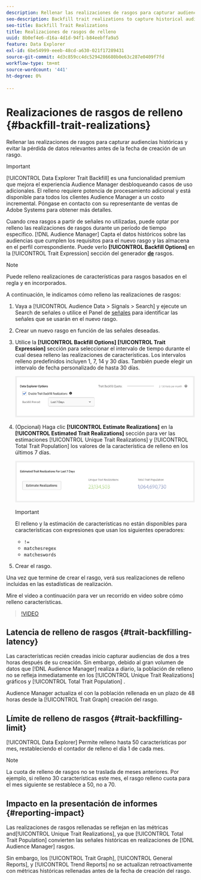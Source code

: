 ```yaml
---
description: Rellenar las realizaciones de rasgos para capturar audiencias históricas y evitar la pérdida de datos relevantes antes de la fecha de creación de un rasgo.
seo-description: Backfill trait realizations to capture historical audiences and avoid loss of relevant data prior to a trait creation date.
seo-title: Backfill Trait Realizations
title: Realizaciones de rasgos de relleno
uuid: 8b0ef4e6-d16a-4d1d-94f1-b84eebffa9a5
feature: Data Explorer
exl-id: 6be54999-eeeb-48cd-a630-021f17289431
source-git-commit: 4d3c859cc4dc5294286680b0e63c287e0409f7fd
workflow-type: tm+mt
source-wordcount: '441'
ht-degree: 0%

---
```


# Realizaciones de rasgos de relleno {#backfill-trait-realizations}

Rellenar las realizaciones de rasgos para capturar audiencias históricas y evitar la pérdida de datos relevantes antes de la fecha de creación de un rasgo.

>[!IMPORTANT]
>
>[!UICONTROL Data Explorer Trait Backfill] es una funcionalidad premium que mejora el experiencia Audience Manager desbloqueando casos de uso adicionales. El relleno requiere potencia de procesamiento adicional y está disponible para todos los clientes Audience Manager a un costo incremental. Póngase en contacto con su representante de ventas de Adobe Systems para obtener más detalles.

Cuando crea rasgos a partir de señales no utilizadas, puede optar por relleno las realizaciones de rasgos durante un período de tiempo específico. [!DNL Audience Manager] Capta el datos históricos sobre las audiencias que cumplen los requisitos para el nuevo rasgo y las almacena en el perfil correspondiente. Puede verlo **[!UICONTROL Backfill Options]** en la [!UICONTROL Trait Expression] sección del generador **[de](../../features/traits/about-trait-builder.md)** rasgos.

>[!NOTE]
>
>Puede relleno realizaciones de características para rasgos basados en el regla y en incorporados.

A continuación, le indicamos cómo relleno las realizaciones de rasgos:

1. Vaya a [!UICONTROL Audience Data > Signals > Search] y ejecute un Search de señales o utilice el Panel de [señales](../../features/data-explorer/data-explorer-signals-dashboard.md) para identificar las señales que se usarán en el nuevo rasgo.
1. Crear un nuevo rasgo en función de las señales deseadas.
1. Utilice la **[!UICONTROL Backfill Options]** **[!UICONTROL Trait Expression]** sección para seleccionar el intervalo de tiempo durante el cual desea relleno las realizaciones de características. Los intervalos relleno predefinidos incluyen 1, 7, 14 y 30 días. También puede elegir un intervalo de fecha personalizado de hasta 30 días.

   ![rasgo-relleno](assets/signals-trait-backfill.png)

1. (Opcional) Haga clic **[!UICONTROL Estimate Realizations]** en la **[!UICONTROL Estimated Trait Realizations]** sección para ver las estimaciones [!UICONTROL Unique Trait Realizations] y [!UICONTROL Total Trait Population] los valores de la característica de relleno en los últimos 7 días.

   ![estimación-rasgo-realizaciones](assets/estimate-trait-realizations.png)

   >[!IMPORTANT]
   >
   >El relleno y la estimación de características no están disponibles para características con expresiones que usan los siguientes operadores:
   >    * `!=`
   >    * `matchesregex`
   >    * `matcheswords`
1. Crear el rasgo.

Una vez que termine de crear el rasgo, verá sus realizaciones de relleno incluidas en las estadísticas de realización.

Mire el video a continuación para ver un recorrido en video sobre cómo relleno características.

>[!VIDEO](https://video.tv.adobe.com/v/327529?captions=spa)

## Latencia de relleno de rasgos {#trait-backfilling-latency}

Las características recién creadas inicio capturar audiencias de dos a tres horas después de su creación. Sin embargo, debido al gran volumen de datos que [!DNL Audience Manager] realiza a diario, la población de relleno no se refleja inmediatamente en los [!UICONTROL Unique Trait Realizations] gráficos y [!UICONTROL Total Trait Population] .

Audience Manager actualiza el con la población rellenada en un plazo de 48 horas desde la [!UICONTROL Trait Graph] creación del rasgo.

## Límite de relleno de rasgos {#trait-backfilling-limit}

[!UICONTROL Data Explorer] Permite relleno hasta 50 características por mes, restableciendo el contador de relleno el día 1 de cada mes.

>[!NOTE]
>
>La cuota de relleno de rasgos no se traslada de meses anteriores. Por ejemplo, si relleno 30 características este mes, el rasgo relleno cuota para el mes siguiente se restablece a 50, no a 70.

## Impacto en la presentación de informes {#reporting-impact}

Las realizaciones de rasgos rellenadas se reflejan en las métricas and[!UICONTROL Unique Trait Realizations], ya que [!UICONTROL Total Trait Population] convierten las señales históricas en realizaciones de [!DNL Audience Manager] rasgos.

Sin embargo, los [!UICONTROL Trait Graph], [!UICONTROL General Reports], y [!UICONTROL Trend Reports] no se actualizan retroactivamente con métricas históricas rellenadas antes de la fecha de creación del rasgo.
